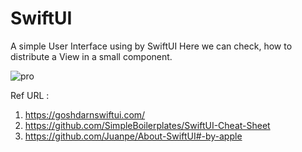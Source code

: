 # SwiftUI

A simple User Interface using by SwiftUI
Here we can check, how to distribute a View in a small component.

![pro](https://user-images.githubusercontent.com/16228277/183260238-c6d10338-f0f3-43de-a82e-1866006a1daa.jpg)


Ref URL :

1. https://goshdarnswiftui.com/
2. https://github.com/SimpleBoilerplates/SwiftUI-Cheat-Sheet
3. https://github.com/Juanpe/About-SwiftUI#-by-apple
